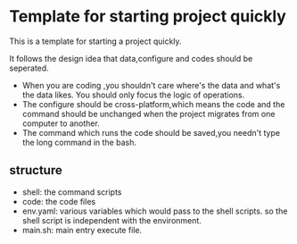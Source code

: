 # Template for starting project quickly

This is a template for starting a project quickly. 

It follows the design idea that data,configure and codes should be seperated.
- When you are coding ,you shouldn't care where's the data and what's the data likes. You should only focus the logic of operations.
- The configure should be cross-platform,which means the code and the command should be unchanged when the project migrates from one computer to another.
- The command which runs the code should be saved,you needn't type the long command in the bash.

## structure

- shell: the command scripts
- code: the code files
- env.yaml: various variables which would pass to the shell scripts. so the shell script is independent with the environment.
- main.sh: main entry execute file.


